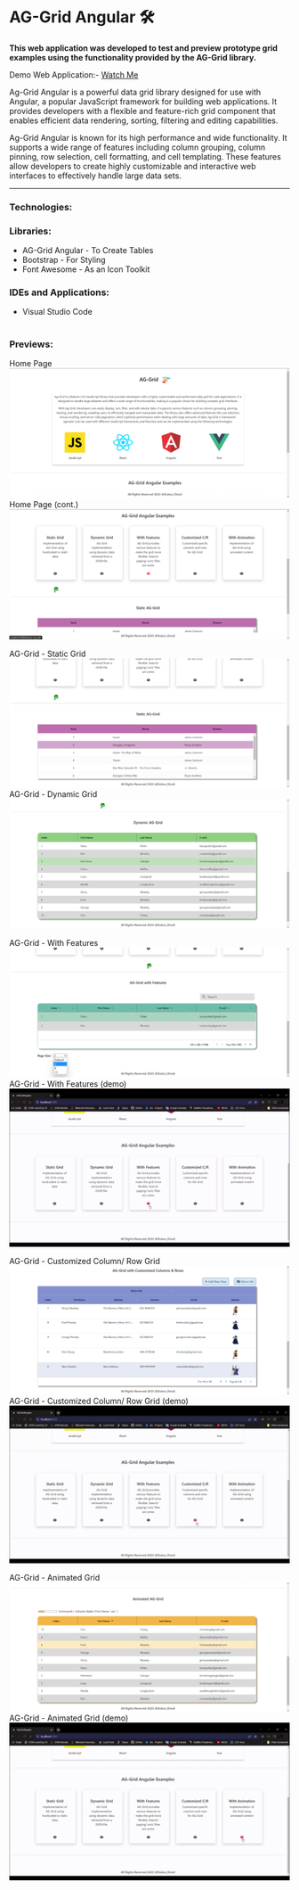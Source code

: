 # AG-Grid Angular 🛠️

<b>This web application was developed to test and preview prototype grid examples using the functionality provided by the AG-Grid library.</b>

Demo Web Application:- <a href="https://dulara-dinuli.github.io/AG-Grid-Angular_Test/AG-Grid-Angular_Test/" target="_blank"> Watch Me</a>

Ag-Grid Angular is a powerful data grid library designed for use with Angular, a popular JavaScript framework for building web applications. It provides developers with a flexible and feature-rich grid component that enables efficient data rendering, sorting, filtering and editing capabilities.

Ag-Grid Angular is known for its high performance and wide functionality. It supports a wide range of features including column grouping, column pinning, row selection, cell formatting, and cell templating. These features allow developers to create highly customizable and interactive web interfaces to effectively handle large data sets.

---

<h3>Technologies:</h3>
<ul>
  <liAnglar</li>
</ul>

<h3>Libraries:</h3>
<ul>
   <li>AG-Grid Angular - To Create Tables</li>
   <li>Bootstrap - For Styling</li>
   <li>Font Awesome - As an Icon Toolkit</li>
</ul>

<h3>IDEs and Applications:</h3>
<ul>
  <li>Visual Studio Code</li>
</ul>

#

<h3>Previews:</h3>

Home Page
<img src= "https://github.com/dulara-dinuli/AG-Grid-Angular_Test/blob/main/ScreenShots/AG-Grid-Home0.png?raw=true">
Home Page (cont.)
<img src= "https://github.com/dulara-dinuli/AG-Grid-Angular_Test/blob/main/ScreenShots/AG-Grid-Home1.png?raw=true">

AG-Grid - Static Grid
<img src= "https://github.com/dulara-dinuli/AG-Grid-Angular_Test/blob/main/ScreenShots/AG-Grid-StaticGrid.png?raw=true">
AG-Grid - Dynamic Grid
<img src= "https://github.com/dulara-dinuli/AG-Grid-Angular_Test/blob/main/ScreenShots/AG-Grid-DynamicGrid.png?raw=true">

AG-Grid - With Features
<img src= "https://github.com/dulara-dinuli/AG-Grid-Angular_Test/blob/main/ScreenShots/AG-Grid-FeaturesGrid.png?raw=true">
AG-Grid - With Features (demo)
<img src= "https://github.com/dulara-dinuli/AG-Grid-Angular_Test/blob/main/ScreenShots/AG-Grid-FeaturesGrid.gif?raw=true">

AG-Grid - Customized Column/ Row Grid
<img src= "https://github.com/dulara-dinuli/AG-Grid-Angular_Test/blob/main/ScreenShots/AG-Grid-CustomizedCRGrid.png?raw=true">
AG-Grid - Customized Column/ Row Grid (demo)
<img src= "https://github.com/dulara-dinuli/AG-Grid-Angular_Test/blob/main/ScreenShots/AG-Grid-CustomizedCRGrid.gif?raw=true">

AG-Grid - Animated Grid
<img src= "https://github.com/dulara-dinuli/AG-Grid-Angular_Test/blob/main/ScreenShots/AG-Grid-AnimatedGrid.png?raw=true">
AG-Grid - Animated Grid (demo)
<img src= "https://github.com/dulara-dinuli/AG-Grid-Angular_Test/blob/main/ScreenShots/AG-Grid-AnimatedGrid.gif?raw=true">
